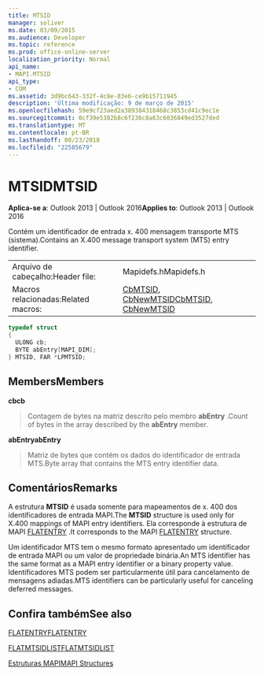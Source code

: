 ```yaml
---
title: MTSID
manager: soliver
ms.date: 03/09/2015
ms.audience: Developer
ms.topic: reference
ms.prod: office-online-server
localization_priority: Normal
api_name:
- MAPI.MTSID
api_type:
- COM
ms.assetid: 3d9bc643-332f-4c8e-83e6-ce9b15711945
description: 'Última modificação: 9 de março de 2015'
ms.openlocfilehash: 59e9cf23aed2a389384318468c3853cd41c9ec1e
ms.sourcegitcommit: 0cf39e5382b8c6f236c8a63c6036849ed3527ded
ms.translationtype: MT
ms.contentlocale: pt-BR
ms.lasthandoff: 08/23/2018
ms.locfileid: "22585679"
---
```

# <a name="mtsid"></a><span data-ttu-id="ed5a9-103">MTSID</span><span class="sxs-lookup"><span data-stu-id="ed5a9-103">MTSID</span></span>

  
  
<span data-ttu-id="ed5a9-104">**Aplica-se a**: Outlook 2013 | Outlook 2016</span><span class="sxs-lookup"><span data-stu-id="ed5a9-104">**Applies to**: Outlook 2013 | Outlook 2016</span></span> 
  
<span data-ttu-id="ed5a9-105">Contém um identificador de entrada x. 400 mensagem transporte MTS (sistema).</span><span class="sxs-lookup"><span data-stu-id="ed5a9-105">Contains an X.400 message transport system (MTS) entry identifier.</span></span> 
  
|||
|:-----|:-----|
|<span data-ttu-id="ed5a9-106">Arquivo de cabeçalho:</span><span class="sxs-lookup"><span data-stu-id="ed5a9-106">Header file:</span></span>  <br/> |<span data-ttu-id="ed5a9-107">Mapidefs.h</span><span class="sxs-lookup"><span data-stu-id="ed5a9-107">Mapidefs.h</span></span>  <br/> |
|<span data-ttu-id="ed5a9-108">Macros relacionadas:</span><span class="sxs-lookup"><span data-stu-id="ed5a9-108">Related macros:</span></span>  <br/> |<span data-ttu-id="ed5a9-109">[CbMTSID](cbmtsid.md), [CbNewMTSID](cbnewmtsid.md)</span><span class="sxs-lookup"><span data-stu-id="ed5a9-109">[CbMTSID](cbmtsid.md), [CbNewMTSID](cbnewmtsid.md)</span></span> <br/> |
   
```cpp
typedef struct
{
  ULONG cb;
  BYTE abEntry[MAPI_DIM];
} MTSID, FAR *LPMTSID;

```

## <a name="members"></a><span data-ttu-id="ed5a9-110">Members</span><span class="sxs-lookup"><span data-stu-id="ed5a9-110">Members</span></span>

 <span data-ttu-id="ed5a9-111">**cb**</span><span class="sxs-lookup"><span data-stu-id="ed5a9-111">**cb**</span></span>
  
> <span data-ttu-id="ed5a9-112">Contagem de bytes na matriz descrito pelo membro **abEntry** .</span><span class="sxs-lookup"><span data-stu-id="ed5a9-112">Count of bytes in the array described by the **abEntry** member.</span></span> 
    
 <span data-ttu-id="ed5a9-113">**abEntry**</span><span class="sxs-lookup"><span data-stu-id="ed5a9-113">**abEntry**</span></span>
  
> <span data-ttu-id="ed5a9-114">Matriz de bytes que contém os dados do identificador de entrada MTS.</span><span class="sxs-lookup"><span data-stu-id="ed5a9-114">Byte array that contains the MTS entry identifier data.</span></span>
    
## <a name="remarks"></a><span data-ttu-id="ed5a9-115">Comentários</span><span class="sxs-lookup"><span data-stu-id="ed5a9-115">Remarks</span></span>

<span data-ttu-id="ed5a9-116">A estrutura **MTSID** é usada somente para mapeamentos de x. 400 dos identificadores de entrada MAPI.</span><span class="sxs-lookup"><span data-stu-id="ed5a9-116">The **MTSID** structure is used only for X.400 mappings of MAPI entry identifiers.</span></span> <span data-ttu-id="ed5a9-117">Ela corresponde à estrutura de MAPI [FLATENTRY](flatentry.md) .</span><span class="sxs-lookup"><span data-stu-id="ed5a9-117">It corresponds to the MAPI [FLATENTRY](flatentry.md) structure.</span></span> 
  
<span data-ttu-id="ed5a9-118">Um identificador MTS tem o mesmo formato apresentado um identificador de entrada MAPI ou um valor de propriedade binária.</span><span class="sxs-lookup"><span data-stu-id="ed5a9-118">An MTS identifier has the same format as a MAPI entry identifier or a binary property value.</span></span> <span data-ttu-id="ed5a9-119">Identificadores MTS podem ser particularmente útil para cancelamento de mensagens adiadas.</span><span class="sxs-lookup"><span data-stu-id="ed5a9-119">MTS identifiers can be particularly useful for canceling deferred messages.</span></span> 
  
## <a name="see-also"></a><span data-ttu-id="ed5a9-120">Confira também</span><span class="sxs-lookup"><span data-stu-id="ed5a9-120">See also</span></span>



[<span data-ttu-id="ed5a9-121">FLATENTRY</span><span class="sxs-lookup"><span data-stu-id="ed5a9-121">FLATENTRY</span></span>](flatentry.md)
  
[<span data-ttu-id="ed5a9-122">FLATMTSIDLIST</span><span class="sxs-lookup"><span data-stu-id="ed5a9-122">FLATMTSIDLIST</span></span>](flatmtsidlist.md)


[<span data-ttu-id="ed5a9-123">Estruturas MAPI</span><span class="sxs-lookup"><span data-stu-id="ed5a9-123">MAPI Structures</span></span>](mapi-structures.md)

